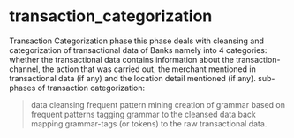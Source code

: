 # transaction_categorization
Transaction Categorization phase
this phase deals with cleansing and categorization of transactional data of Banks namely into 4 categories: whether the transactional data contains information about the transaction-channel, the action that was carried out, the merchant mentioned in transactional data (if any) and the location detail mentioned (if any).
sub-phases of transaction categorization:
  > data cleansing
  > frequent pattern mining
  > creation of grammar based on frequent patterns
  > tagging grammar to the cleansed data
  > back mapping grammar-tags (or tokens) to the raw transactional data.
